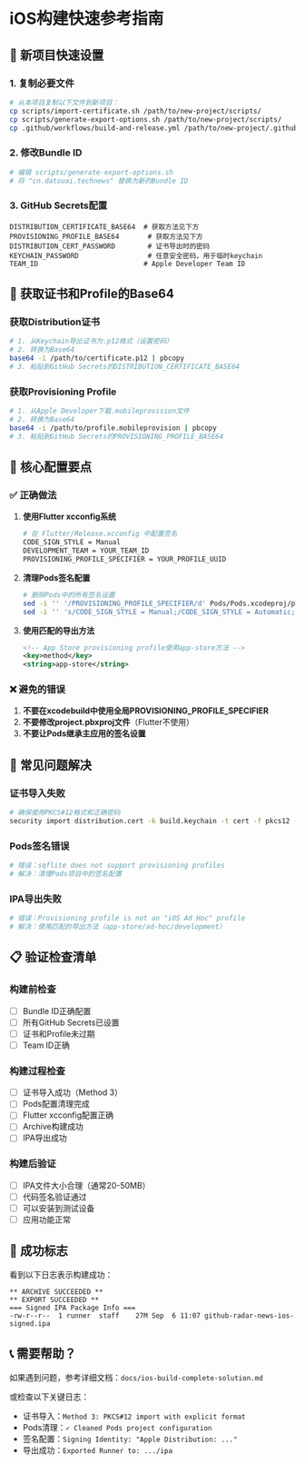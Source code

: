 # iOS构建快速参考指南

## 🚀 新项目快速设置

### 1. 复制必要文件
```bash
# 从本项目复制以下文件到新项目：
cp scripts/import-certificate.sh /path/to/new-project/scripts/
cp scripts/generate-export-options.sh /path/to/new-project/scripts/
cp .github/workflows/build-and-release.yml /path/to/new-project/.github/workflows/
```

### 2. 修改Bundle ID
```bash
# 编辑 scripts/generate-export-options.sh
# 将 "cn.datouai.technews" 替换为新的Bundle ID
```

### 3. GitHub Secrets配置
```
DISTRIBUTION_CERTIFICATE_BASE64  # 获取方法见下方
PROVISIONING_PROFILE_BASE64       # 获取方法见下方  
DISTRIBUTION_CERT_PASSWORD        # 证书导出时的密码
KEYCHAIN_PASSWORD                 # 任意安全密码，用于临时keychain
TEAM_ID                          # Apple Developer Team ID
```

## 📱 获取证书和Profile的Base64

### 获取Distribution证书
```bash
# 1. 从Keychain导出证书为.p12格式（设置密码）
# 2. 转换为Base64
base64 -i /path/to/certificate.p12 | pbcopy
# 3. 粘贴到GitHub Secrets的DISTRIBUTION_CERTIFICATE_BASE64
```

### 获取Provisioning Profile
```bash
# 1. 从Apple Developer下载.mobileprovision文件
# 2. 转换为Base64  
base64 -i /path/to/profile.mobileprovision | pbcopy
# 3. 粘贴到GitHub Secrets的PROVISIONING_PROFILE_BASE64
```

## 🔧 核心配置要点

### ✅ 正确做法
1. **使用Flutter xcconfig系统**
   ```bash
   # 在 Flutter/Release.xcconfig 中配置签名
   CODE_SIGN_STYLE = Manual
   DEVELOPMENT_TEAM = YOUR_TEAM_ID
   PROVISIONING_PROFILE_SPECIFIER = YOUR_PROFILE_UUID
   ```

2. **清理Pods签名配置**
   ```bash
   # 删除Pods中的所有签名设置
   sed -i '' '/PROVISIONING_PROFILE_SPECIFIER/d' Pods/Pods.xcodeproj/project.pbxproj
   sed -i '' 's/CODE_SIGN_STYLE = Manual;/CODE_SIGN_STYLE = Automatic;/g' Pods/Pods.xcodeproj/project.pbxproj
   ```

3. **使用匹配的导出方法**
   ```xml
   <!-- App Store provisioning profile使用app-store方法 -->
   <key>method</key>
   <string>app-store</string>
   ```

### ❌ 避免的错误
1. **不要在xcodebuild中使用全局PROVISIONING_PROFILE_SPECIFIER**
2. **不要修改project.pbxproj文件**（Flutter不使用）
3. **不要让Pods继承主应用的签名设置**

## 🐛 常见问题解决

### 证书导入失败
```bash
# 确保使用PKCS#12格式和正确密码
security import distribution.cert -k build.keychain -t cert -f pkcs12 -P "$PASSWORD"
```

### Pods签名错误
```bash
# 错误：sqflite does not support provisioning profiles
# 解决：清理Pods项目中的签名配置
```

### IPA导出失败
```bash
# 错误：Provisioning profile is not an "iOS Ad Hoc" profile
# 解决：使用匹配的导出方法（app-store/ad-hoc/development）
```

## 📋 验证检查清单

### 构建前检查
- [ ] Bundle ID正确配置
- [ ] 所有GitHub Secrets已设置
- [ ] 证书和Profile未过期
- [ ] Team ID正确

### 构建过程检查
- [ ] 证书导入成功（Method 3）
- [ ] Pods配置清理完成
- [ ] Flutter xcconfig配置正确
- [ ] Archive构建成功
- [ ] IPA导出成功

### 构建后验证
- [ ] IPA文件大小合理（通常20-50MB）
- [ ] 代码签名验证通过
- [ ] 可以安装到测试设备
- [ ] 应用功能正常

## 🎯 成功标志

看到以下日志表示构建成功：
```
** ARCHIVE SUCCEEDED **
** EXPORT SUCCEEDED **
=== Signed IPA Package Info ===
-rw-r--r--  1 runner  staff    27M Sep  6 11:07 github-radar-news-ios-signed.ipa
```

## 📞 需要帮助？

如果遇到问题，参考详细文档：`docs/ios-build-complete-solution.md`

或检查以下关键日志：
- 证书导入：`Method 3: PKCS#12 import with explicit format`
- Pods清理：`✓ Cleaned Pods project configuration`
- 签名配置：`Signing Identity: "Apple Distribution: ..."`
- 导出成功：`Exported Runner to: .../ipa`